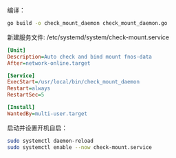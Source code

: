 编译：  
```bash
go build -o check_mount_daemon check_mount_daemon.go
```

新建服务文件: /etc/systemd/system/check-mount.service  
```ini
[Unit]
Description=Auto check and bind mount fnos-data
After=network-online.target

[Service]
ExecStart=/usr/local/bin/check_mount_daemon
Restart=always
RestartSec=5

[Install]
WantedBy=multi-user.target

```

启动并设置开机自启：  
```bash
sudo systemctl daemon-reload
sudo systemctl enable --now check-mount.service
```

